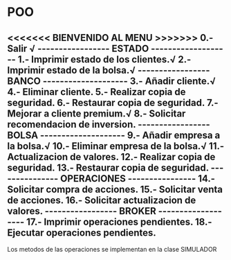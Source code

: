 # POO

<<<<<<< BIENVENIDO AL MENU >>>>>>>
0.- Salir √
----------------- ESTADO -------------------
1.- Imprimir estado de los clientes.√
2.- Imprimir estado de la bolsa.√
----------------- BANCO --------------------
3.- Añadir cliente.√
4.- Eliminar cliente.
5.- Realizar copia de seguridad.
6.- Restaurar copia de seguridad.
7.- Mejorar a cliente premium.√
8.- Solicitar recomendacion de inversion.
----------------- BOLSA --------------------
9.- Añadir empresa a la bolsa.√
10.- Eliminar empresa de la bolsa.√
11.- Actualizacion de valores.
12.- Realizar copia de seguridad.
13.- Restaurar copia de seguridad.
--------------- OPERACIONES ----------------
14.- Solicitar compra de acciones.
15.- Solicitar venta de acciones.
16.- Solicitar actualizacion de valores.
----------------- BROKER -------------------
17.- Imprimir operaciones pendientes.
18.- Ejecutar operaciones pendientes.
--------------------------------------------

Los metodos de las operaciones se implementan en la clase SIMULADOR
